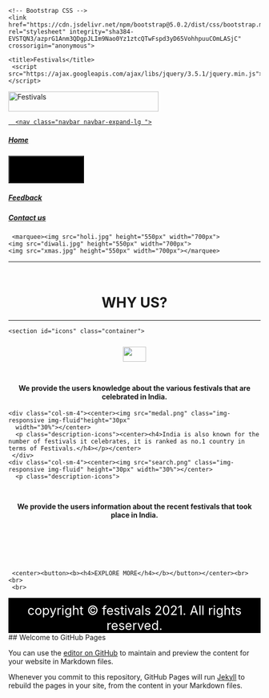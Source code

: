 <!DOCTYPE html>
<html lang="en">
  <head>
    <!-- Required meta tags -->
    <meta charset="utf-8">
    <meta name="viewport" content="width=device-width, initial-scale=1">

    <!-- Bootstrap CSS -->
    <link href="https://cdn.jsdelivr.net/npm/bootstrap@5.0.2/dist/css/bootstrap.min.css" rel="stylesheet" integrity="sha384-EVSTQN3/azprG1Anm3QDgpJLIm9Nao0Yz1ztcQTwFspd3yD65VohhpuuCOmLASjC" crossorigin="anonymous">

    <title>Festivals</title>
     <script src="https://ajax.googleapis.com/ajax/libs/jquery/3.5.1/jquery.min.js"></script>
  <script src="https://cdnjs.cloudflare.com/ajax/libs/popper.js/1.16.0/umd/popper.min.js"></script>
  <script src="https://maxcdn.bootstrapcdn.com/bootstrap/4.5.2/js/bootstrap.min.js"></script>
  <style>
  /* Make the image fully responsive */
  button{
  background-color: black;
  color: white;
  height: 55px;
  width: 30%;
  text-align: center;
  }


  footer{
    background-color: black;
    height: 70px;
    width: 100%;
    font-size: 25px;
    color: white;
  }
  
  center{
  text-align: center;
  padding-top: 10px
  }
 
  </style>
  </head>
  <body>
   <nav class="navbar  bg-dark">
  <div class="container-fluid">
    <a class="navbar-brand" href="#">
      <img src="logo1.png" alt="Festivals" width="300" height="40" class="d-inline-block align-text-top">

      <nav class="navbar navbar-expand-lg ">
  <div class="container-fluid">
    <a class="navbar-brand" href="#"><h5 >Home</h5></a>
    <button class="navbar-toggler" type="button" data-bs-toggle="collapse" data-bs-target="#navbarNavAltMarkup" aria-controls="navbarNavAltMarkup" aria-expanded="false" aria-label="Toggle navigation" color="white">
      <span class="navbar-toggler-icon"></span>
    </button>
    <div class="collapse navbar-collapse" id="navbarNavAltMarkup">
      <div class="navbar-nav">
        <a class="nav-link active" aria-current="page" href="#"><h5>Feedback</h5></a>
        <a class="nav-link active" href="#"><h5>Contact us</h5></a>
      </div>
    </div>
  </div>
</nav>
    </a>
  </div>
</nav>

 <!-- carousal -->
  

     <marquee><img src="holi.jpg" height="550px" width="700px">
    <img src="diwali.jpg" height="550px" width="700px">
    <img src="xmas.jpg" height="550px" width="700px"></marquee>
 
   <hr size="10">
   <center><h1> WHY US? </h1></center>
   <hr size="10">

   <!-- icons and description -->
    <section id="icons" class="container">
  <div class="row">
    <div class="col-sm-4">
      <center><img src="knowledge.png" class="img-responsive img-fluid" height="30px" 
      width="30%"></center>
      <p class="description-icons"><center><h4>We provide the users knowledge about the various festivals that are celebrated in India.</h4></p></center>
       </div>

    <div class="col-sm-4"><center><img src="medal.png" class="img-responsive img-fluid"height="30px" 
      width="30%"></center>
      <p class="description-icons"><center><h4>India is also known for the number of festivals it celebrates, it is ranked as no.1 country in terms of Festivals.</h4></p></center>
     </div>
    <div class="col-sm-4"><center><img src="search.png" class="img-responsive img-fluid" height="30px" width="30%"></center>
      <p class="description-icons">
   <center><h4>We provide the users information about the recent festivals that took place in India.</h4></p></center>
     </div> <br><br></section><br><br>
     
     <center><button><b><h4>EXPLORE MORE</h4></b></button></center><br><br>
     <br>
 
   

   <footer>
       <center>copyright &copy; festivals 2021. All rights reserved.</center>
   </footer>
  </body>
</html>## Welcome to GitHub Pages

You can use the [editor on GitHub](https://github.com/krishagajjar09/FESTIVALS1/edit/main/docs/index.md) to maintain and preview the content for your website in Markdown files.

Whenever you commit to this repository, GitHub Pages will run [Jekyll](https://jekyllrb.com/) to rebuild the pages in your site, from the content in your Markdown files.


